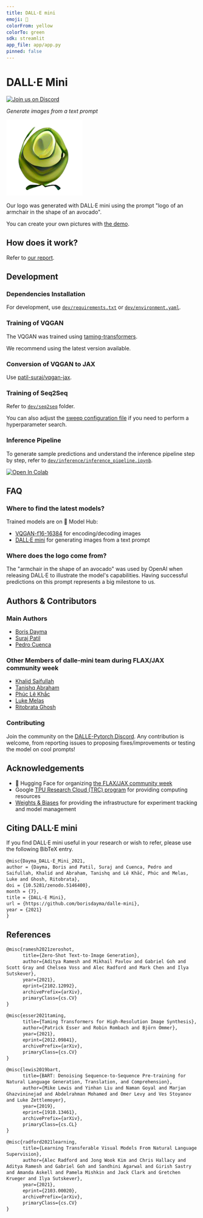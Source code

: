 ```yaml
---
title: DALL·E mini
emoji: 🥑
colorFrom: yellow
colorTo: green
sdk: streamlit
app_file: app/app.py
pinned: false
---
```


# DALL·E Mini

[![Join us on Discord](https://img.shields.io/discord/823813159592001537?color=5865F2&logo=discord&logoColor=white)](https://discord.gg/xBPBXfcFHd)

_Generate images from a text prompt_

<img src="img/logo.png" width="200">

Our logo was generated with DALL·E mini using the prompt "logo of an armchair in the shape of an avocado".

You can create your own pictures with [the demo](https://huggingface.co/spaces/flax-community/dalle-mini).

## How does it work?

Refer to [our report](https://wandb.ai/dalle-mini/dalle-mini/reports/DALL-E-mini--Vmlldzo4NjIxODA).

## Development

### Dependencies Installation

For development, use [`dev/requirements.txt`](dev/requirements.txt) or [`dev/environment.yaml`](dev/environment.yaml).

### Training of VQGAN

The VQGAN was trained using [taming-transformers](https://github.com/CompVis/taming-transformers).

We recommend using the latest version available.

### Conversion of VQGAN to JAX

Use [patil-suraj/vqgan-jax](https://github.com/patil-suraj/vqgan-jax).

### Training of Seq2Seq

Refer to [`dev/seq2seq`](dev/seq2seq) folder.

You can also adjust the [sweep configuration file](https://docs.wandb.ai/guides/sweeps) if you need to perform a hyperparameter search.

### Inference Pipeline

To generate sample predictions and understand the inference pipeline step by step, refer to [`dev/inference/inference_pipeline.ipynb`](dev/inference/inference_pipeline.ipynb).

[![Open In Colab](https://colab.research.google.com/assets/colab-badge.svg)](https://colab.research.google.com/github/borisdayma/dalle-mini/blob/main/dev/inference/inference_pipeline.ipynb)

## FAQ

### Where to find the latest models?

Trained models are on 🤗 Model Hub:

- [VQGAN-f16-16384](https://huggingface.co/flax-community/vqgan_f16_16384) for encoding/decoding images
- [DALL·E mini](https://huggingface.co/flax-community/dalle-mini) for generating images from a text prompt

### Where does the logo come from?

The "armchair in the shape of an avocado" was used by OpenAI when releasing DALL·E to illustrate the model's capabilities. Having successful predictions on this prompt represents a big milestone to us.

## Authors & Contributors

### Main Authors

- [Boris Dayma](https://github.com/borisdayma)
- [Suraj Patil](https://github.com/patil-suraj)
- [Pedro Cuenca](https://github.com/pcuenca)

### Other Members of dalle-mini team during FLAX/JAX community week

- [Khalid Saifullah](https://github.com/khalidsaifullaah)
- [Tanishq Abraham](https://github.com/tmabraham)
- [Phúc Lê Khắc](https://github.com/lkhphuc)
- [Luke Melas](https://github.com/lukemelas)
- [Ritobrata Ghosh](https://github.com/ghosh-r)

### Contributing

Join the community on the [DALLE-Pytorch Discord](https://discord.gg/xBPBXfcFHd).
Any contribution is welcome, from reporting issues to proposing fixes/improvements or testing the model on cool prompts!

## Acknowledgements

- 🤗 Hugging Face for organizing [the FLAX/JAX community week](https://github.com/huggingface/transformers/tree/master/examples/research_projects/jax-projects)
- Google [TPU Research Cloud (TRC) program](https://sites.research.google/trc/) for providing computing resources
- [Weights & Biases](https://wandb.com/) for providing the infrastructure for experiment tracking and model management

## Citing DALL·E mini

If you find DALL·E mini useful in your research or wish to refer, please use the following BibTeX entry.

```
@misc{Dayma_DALL·E_Mini_2021,
author = {Dayma, Boris and Patil, Suraj and Cuenca, Pedro and Saifullah, Khalid and Abraham, Tanishq and Lê Khắc, Phúc and Melas, Luke and Ghosh, Ritobrata},
doi = {10.5281/zenodo.5146400},
month = {7},
title = {DALL·E Mini},
url = {https://github.com/borisdayma/dalle-mini},
year = {2021}
}
```

## References

```
@misc{ramesh2021zeroshot,
      title={Zero-Shot Text-to-Image Generation}, 
      author={Aditya Ramesh and Mikhail Pavlov and Gabriel Goh and Scott Gray and Chelsea Voss and Alec Radford and Mark Chen and Ilya Sutskever},
      year={2021},
      eprint={2102.12092},
      archivePrefix={arXiv},
      primaryClass={cs.CV}
}
```

```
@misc{esser2021taming,
      title={Taming Transformers for High-Resolution Image Synthesis}, 
      author={Patrick Esser and Robin Rombach and Björn Ommer},
      year={2021},
      eprint={2012.09841},
      archivePrefix={arXiv},
      primaryClass={cs.CV}
}
```

```
@misc{lewis2019bart,
      title={BART: Denoising Sequence-to-Sequence Pre-training for Natural Language Generation, Translation, and Comprehension}, 
      author={Mike Lewis and Yinhan Liu and Naman Goyal and Marjan Ghazvininejad and Abdelrahman Mohamed and Omer Levy and Ves Stoyanov and Luke Zettlemoyer},
      year={2019},
      eprint={1910.13461},
      archivePrefix={arXiv},
      primaryClass={cs.CL}
}
```

```
@misc{radford2021learning,
      title={Learning Transferable Visual Models From Natural Language Supervision}, 
      author={Alec Radford and Jong Wook Kim and Chris Hallacy and Aditya Ramesh and Gabriel Goh and Sandhini Agarwal and Girish Sastry and Amanda Askell and Pamela Mishkin and Jack Clark and Gretchen Krueger and Ilya Sutskever},
      year={2021},
      eprint={2103.00020},
      archivePrefix={arXiv},
      primaryClass={cs.CV}
}
```
